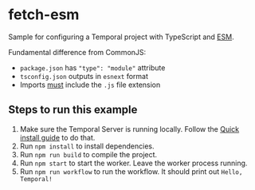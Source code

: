 # fetch-esm

Sample for configuring a Temporal project with TypeScript and [ESM](https://nodejs.org/api/esm.html).

Fundamental difference from CommonJS:

- `package.json` has `"type": "module"` attribute
- `tsconfig.json` outputs in `esnext` format
- Imports [must](https://nodejs.org/api/esm.html#esm_mandatory_file_extensions) include the `.js` file extension

## Steps to run this example

1. Make sure the Temporal Server is running locally. Follow the [Quick install guide](https://docs.temporal.io/docs/server/quick-install) to do that.
2. Run `npm install` to install dependencies.
3. Run `npm run build` to compile the project.
4. Run `npm start` to start the worker. Leave the worker process running.
5. Run `npm run workflow` to run the workflow. It should print out `Hello, Temporal!`
